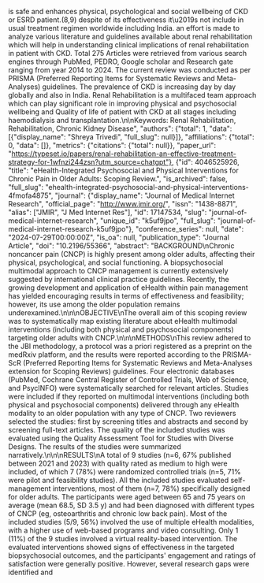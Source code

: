 is safe and enhances physical, psychological and social wellbeing of CKD or ESRD patient.(8,9) despite of its effectiveness it\u2019s not include in usual treatment regimen worldwide including India. an effort is made to analyze various literature and guidelines available about renal rehabilitation which will help in understanding clinical implications of renal rehabilitation in patient with CKD. Total 275 Articles were retrieved from various search engines through PubMed, PEDRO, Google scholar and Research gate ranging from year 2014 to 2024. The current review was conducted as per PRISMA (Preferred Reporting Items for Systematic Reviews and Meta-Analyses) guidelines. The prevalence of CKD is increasing day by day globally and also in India. Renal Rehabilitation is a multifaced team approach which can play significant role in improving physical and psychosocial wellbeing and Quality of life of patient with CKD at all stages including haemodialysis and transplantation.\n\nKeywords: Renal Rehabilitation, Rehabilitation, Chronic Kidney Disease", "authors": {"total": 1, "data": [{"display_name": "Shreya Trivedi", "full_slug": null}]}, "affiliations": {"total": 0, "data": []}, "metrics": {"citations": {"total": null}}, "paper_url": "https://typeset.io/papers/renal-rehabilitation-an-effective-treatment-strategy-for-1wfnzi244zsn?utm_source=chatgpt"}, {"id": 4046525926, "title": "eHealth-Integrated Psychosocial and Physical Interventions for Chronic Pain in Older Adults: Scoping Review.", "is_archived": false, "full_slug": "ehealth-integrated-psychosocial-and-physical-interventions-4fmofa4875", "journal": {"display_name": "Journal of Medical Internet Research", "official_page": "http://www.jmir.org/", "issn": "1438-8871", "alias": ["JMIR", "J Med Internet Res"], "id": 17147534, "slug": "journal-of-medical-internet-research", "unique_id": "k5uf9jpo", "full_slug": "journal-of-medical-internet-research-k5uf9jpo"}, "conference_series": null, "date": "2024-07-29T00:00:00Z", "is_oa": null, "publication_type": "Journal Article", "doi": "10.2196/55366", "abstract": "BACKGROUND\nChronic noncancer pain (CNCP) is highly present among older adults, affecting their physical, psychological, and social functioning. A biopsychosocial multimodal approach to CNCP management is currently extensively suggested by international clinical practice guidelines. Recently, the growing development and application of eHealth within pain management has yielded encouraging results in terms of effectiveness and feasibility; however, its use among the older population remains underexamined.\n\n\nOBJECTIVE\nThe overall aim of this scoping review was to systematically map existing literature about eHealth multimodal interventions (including both physical and psychosocial components) targeting older adults with CNCP.\n\n\nMETHODS\nThis review adhered to the JBI methodology, a protocol was a priori registered as a preprint on the medRxiv platform, and the results were reported according to the PRISMA-ScR (Preferred Reporting Items for Systematic Reviews and Meta-Analyses extension for Scoping Reviews) guidelines. Four electronic databases (PubMed, Cochrane Central Register of Controlled Trials, Web of Science, and PsycINFO) were systematically searched for relevant articles. Studies were included if they reported on multimodal interventions (including both physical and psychosocial components) delivered through any eHealth modality to an older population with any type of CNCP. Two reviewers selected the studies: first by screening titles and abstracts and second by screening full-text articles. The quality of the included studies was evaluated using the Quality Assessment Tool for Studies with Diverse Designs. The results of the studies were summarized narratively.\n\n\nRESULTS\nA total of 9 studies (n=6, 67% published between 2021 and 2023) with quality rated as medium to high were included, of which 7 (78%) were randomized controlled trials (n=5, 71% were pilot and feasibility studies). All the included studies evaluated self-management interventions, most of them (n=7, 78%) specifically designed for older adults. The participants were aged between 65 and 75 years on average (mean 68.5, SD 3.5 y) and had been diagnosed with different types of CNCP (eg, osteoarthritis and chronic low back pain). Most of the included studies (5/9, 56%) involved the use of multiple eHealth modalities, with a higher use of web-based programs and video consulting. Only 1 (11%) of the 9 studies involved a virtual reality-based intervention. The evaluated interventions showed signs of effectiveness in the targeted biopsychosocial outcomes, and the participants' engagement and ratings of satisfaction were generally positive. However, several research gaps were identified and